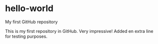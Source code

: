 # hello-world
My first GitHub repository

This is my first repository in GitHub. Very impressive!
Added en extra line for testing purposes.

